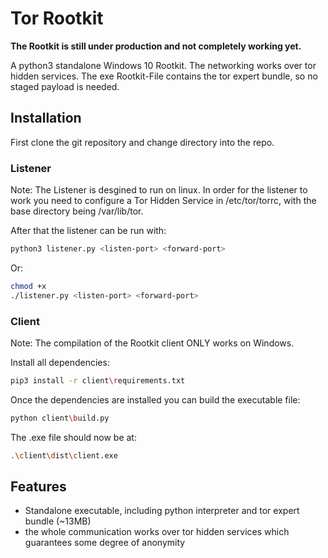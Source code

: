# Tor Rootkit
**The Rootkit is still under production and not completely working yet.**

A python3 standalone Windows 10 Rootkit. The networking works over tor hidden services.
The exe Rootkit-File contains the tor expert bundle, so no staged payload is needed.

## Installation
First clone the git repository and change directory into the repo.

### Listener
Note: The Listener is desgined to run on linux.
In order for the listener to work you need to configure a Tor Hidden Service in /etc/tor/torrc,
with the base directory being /var/lib/tor.

After that the listener can be run with:
```bash
python3 listener.py <listen-port> <forward-port>
```
Or:
```bash
chmod +x
./listener.py <listen-port> <forward-port>
```

### Client
Note: The compilation of the Rootkit client ONLY works on Windows. 

Install all dependencies:
```bash
pip3 install -r client\requirements.txt
```
Once the dependencies are installed you can build the executable file:
```bash
python client\build.py
```
The .exe file should now be at:
```bash
.\client\dist\client.exe
```

## Features
- Standalone executable, including python interpreter and tor expert bundle (~13MB)
- the whole communication works over tor hidden services which guarantees some degree of anonymity
